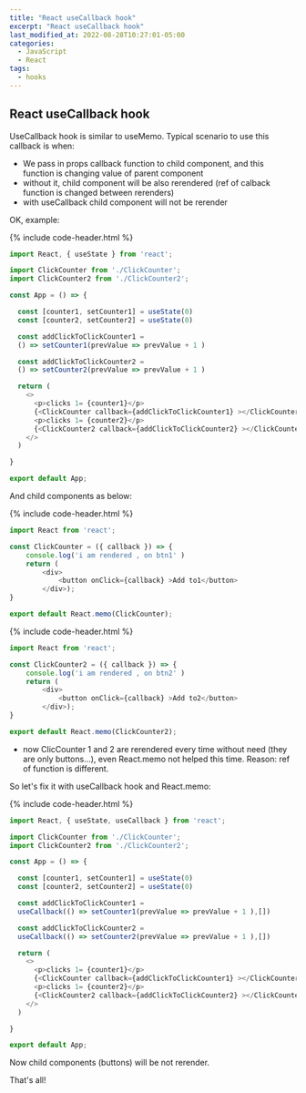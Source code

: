 ```yaml
---
title: "React useCallback hook"
excerpt: "React useCallback hook"
last_modified_at: 2022-08-28T10:27:01-05:00
categories:
  - JavaScript
  - React
tags: 
  - hooks
---
```


<!-- short introduction -->
## React useCallback hook

UseCallback hook is similar to useMemo. Typical scenario to use this callback is when:
- We pass in props callback function to child component, and this function is changing value of parent component
- without it, child component will be also rerendered (ref of calback function is changed between rerenders)
- with useCallback child component will not be rerender

OK, example:


{% include code-header.html %}
```js
import React, { useState } from 'react';

import ClickCounter from './ClickCounter';
import ClickCounter2 from './ClickCounter2';

const App = () => {

  const [counter1, setCounter1] = useState(0)
  const [counter2, setCounter2] = useState(0)

  const addClickToClickCounter1 = 
  () => setCounter1(prevValue => prevValue + 1 )

  const addClickToClickCounter2 = 
  () => setCounter2(prevValue => prevValue + 1 )

  return (
    <>
      <p>clicks 1= {counter1}</p>
      {<ClickCounter callback={addClickToClickCounter1} ></ClickCounter>}
      <p>clicks 1= {counter2}</p>
      {<ClickCounter2 callback={addClickToClickCounter2} ></ClickCounter2>}
    </>
  )

}

export default App;
```

And child components as below:

{% include code-header.html %}
```js
import React from 'react';

const ClickCounter = ({ callback }) => {
    console.log('i am rendered , on btn1' )
    return (
        <div>
            <button onClick={callback} >Add to1</button>
        </div>);
}

export default React.memo(ClickCounter);
```

{% include code-header.html %}
```js
import React from 'react';

const ClickCounter2 = ({ callback }) => {
    console.log('i am rendered , on btn2' )
    return (
        <div>
            <button onClick={callback} >Add to2</button>
        </div>);
}

export default React.memo(ClickCounter2);
```

- now ClicCounter 1 and 2 are rerendered every time without need (they are only buttons...), even React.memo not helped this time. Reason: ref of function is different.

So let's fix it with useCallback hook and React.memo:

{% include code-header.html %}
```js
import React, { useState, useCallback } from 'react';

import ClickCounter from './ClickCounter';
import ClickCounter2 from './ClickCounter2';

const App = () => {

  const [counter1, setCounter1] = useState(0)
  const [counter2, setCounter2] = useState(0)

  const addClickToClickCounter1 = 
  useCallback(() => setCounter1(prevValue => prevValue + 1 ),[])

  const addClickToClickCounter2 = 
  useCallback(() => setCounter2(prevValue => prevValue + 1 ),[])

  return (
    <>
      <p>clicks 1= {counter1}</p>
      {<ClickCounter callback={addClickToClickCounter1} ></ClickCounter>}
      <p>clicks 1= {counter2}</p>
      {<ClickCounter2 callback={addClickToClickCounter2} ></ClickCounter2>}
    </>
  )

}

export default App;
```

Now child components (buttons) will be not rerender.

That's all!






